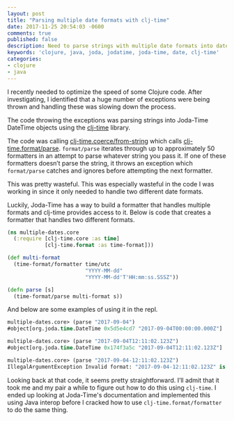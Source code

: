 ```yaml
---
layout: post
title: "Parsing multiple date formats with clj-time"
date: 2017-11-25 20:54:03 -0600
comments: true
published: false
description: Need to parse strings with multiple date formats into dates? Here is how you can do it.
keywords: 'clojure, java, joda, jodatime, joda-time, date, clj-time'
categories: 
- clojure
- java
---
```


I recently needed to optimize the speed of some Clojure code. After investigating, I identified that a huge number of exceptions were being thrown and handling these was slowing down the process.

The code throwing the exceptions was parsing strings into Joda-Time DateTime objects using the [clj-time](https://github.com/clj-time/clj-time) library.

The code was calling [clj-time.coerce/from-string](https://github.com/clj-time/clj-time/blob/cce58248937bc05452ebfc8b65134961227a554e/src/clj_time/coerce.clj#L33-L38) which calls [clj-time.format/parse](https://github.com/clj-time/clj-time/blob/cce58248937bc05452ebfc8b65134961227a554e/src/clj_time/format.clj#L156-L165). `format/parse` iterates through up to approximately 50 formatters in an attempt to parse whatever string you pass it. If one of these formatters doesn’t parse the string, it throws an exception which `format/parse` catches and ignores before attempting the next formatter.

This was pretty wasteful. This was especially wasteful in the code I was working in since it only needed to handle two different date formats.

Luckily, Joda-Time has a way to build a formatter that handles multiple formats and clj-time provides access to it. Below is code that creates a formatter that handles two different formats.

```clojure
(ns multiple-dates.core
  (:require [clj-time.core :as time]
            [clj-time.format :as time-format]))

(def multi-format
  (time-format/formatter time/utc
                         "YYYY-MM-dd"
                         "YYYY-MM-dd'T'HH:mm:ss.SSSZ"))

(defn parse [s]
  (time-format/parse multi-format s))
```

And below are some examples of using it in the repl.

```clojure
multiple-dates.core> (parse "2017-09-04")
#object[org.joda.time.DateTime 0x5d5e4cd7 "2017-09-04T00:00:00.000Z"]

multiple-dates.core> (parse "2017-09-04T12:11:02.123Z")
#object[org.joda.time.DateTime 0x174f3a5c "2017-09-04T12:11:02.123Z"]

multiple-dates.core> (parse "2017-09-04-12:11:02.123Z")
IllegalArgumentException Invalid format: "2017-09-04-12:11:02.123Z" is malformed at "-12:11:02.123Z"  org.joda.time.format.DateTimeFormatter.parseDateTime (DateTimeFormatter.java:945)
```

Looking back at that code, it seems pretty straightforward. I’ll admit that it took me and my pair a while to figure out how to do this using `clj-time`. I ended up looking at Joda-Time's documentation and implemented this using Java interop before I cracked how to use `clj-time.format/formatter` to do the same thing.
